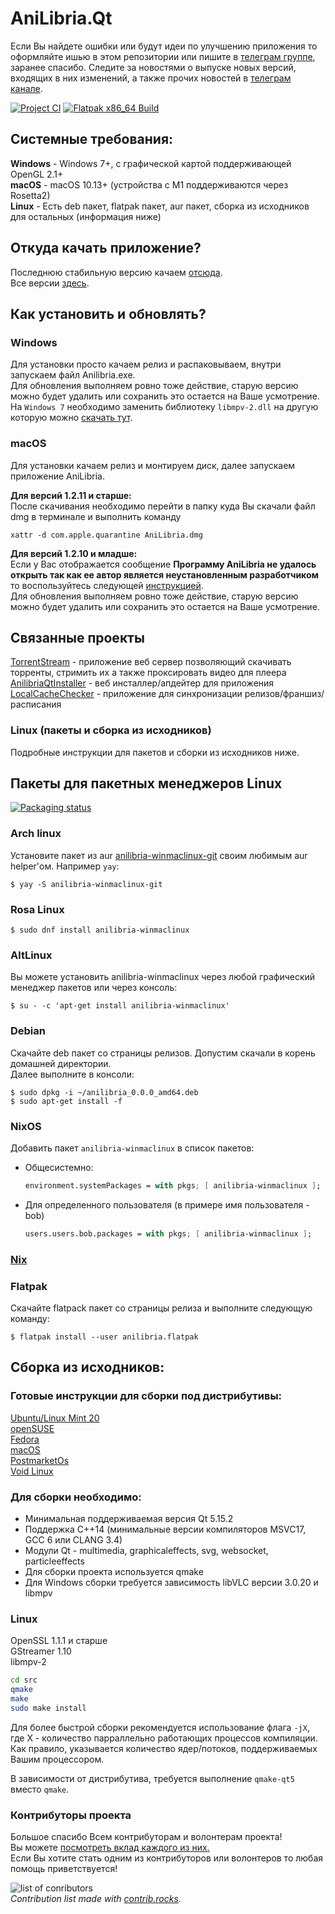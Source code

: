 # AniLibria.Qt

Если Вы найдете ошибки или будут идеи по улучшению приложения то оформляйте ишью в этом репозитории или пишите в [телеграм группе](https://t.me/+Le_oNL4Tw745YWUy), заранее спасибо. Следите за новостями о выпуске новых версий, входящих в них изменений, а также прочих новостей в [телеграм канале](https://t.me/desktopclientanilibria). 

[![Project CI](https://github.com/anilibria/anilibria-winmaclinux/actions/workflows/c-cpp.yml/badge.svg)](https://github.com/anilibria/anilibria-winmaclinux/actions/workflows/c-cpp.yml)
[![Flatpak x86_64 Build](https://github.com/anilibria/anilibria-winmaclinux/actions/workflows/flatpak.yml/badge.svg?branch=deploy)](https://github.com/anilibria/anilibria-winmaclinux/actions/workflows/flatpak.yml)

## Системные требования:

**Windows** - Windows 7+, с графической картой поддерживающей OpenGL 2.1+  
**macOS** - macOS 10.13+ (устройства с M1 поддерживаются через Rosetta2)  
**Linux** - Есть deb пакет, flatpak пакет, aur пакет, сборка из исходников для остальных (информация ниже)

## Откуда качать приложение?

Последнюю стабильную версию качаем [отсюда](https://github.com/anilibria/anilibria-winmaclinux/releases/latest).  
Все версии [здесь](https://github.com/anilibria/anilibria-winmaclinux/releases).

## Как установить и обновлять?

### Windows

Для установки просто качаем релиз и распаковываем, внутри запуcкаем файл Anilibria.exe.  
Для обновления выполняем ровно тоже действие, старую версию можно будет удалить или сохранить это остается на Ваше усмотрение.  
На `Windows 7` необходимо заменить библиотеку `libmpv-2.dll` на другую которую можно [скачать тут](https://sourceforge.net/projects/mpv-player-windows/files/libmpv/mpv-dev-x86_64-20230917-git-181eddc.7z/download).

### macOS

Для установки качаем релиз и монтируем диск, далее запускаем приложение AniLibria.  
  
**Для версий 1.2.11 и старше:**  
После скачивания необходимо перейти в папку куда Вы скачали файл dmg в терминале и выполнить команду
```shell
xattr -d com.apple.quarantine AniLibria.dmg
```
  
**Для версий 1.2.10 и младше:**  
Если у Вас отображается сообщение **Программу AniLibria не удалось открыть так как ее автор является неустановленным разработчиком** то воспользуйтесь следующей [инструкцией](https://support.apple.com/ru-ru/guide/mac-help/mh40616/mac).  
Для обновления выполняем ровно тоже действие, старую версию можно будет удалить или сохранить это остается на Ваше усмотрение.

## Связанные проекты
[TorrentStream](https://github.com/trueromanus/TorrentStream) - приложение веб сервер позволяющий скачивать торренты, стримить их а также проксировать видео для плеера  
[AnilibriaQtInstaller](https://github.com/trueromanus/AnilibriaQtInstaller) - веб инсталлер/апдейтер для приложения
[LocalCacheChecker](https://github.com/trueromanus/LocalCacheChecker) - приложение для синхронизации релизов/франшиз/расписания

### Linux (пакеты и сборка из исходников)

Подробные инструкции для пакетов и сборки из исходников ниже.

## Пакеты для пакетных менеджеров Linux

[![Packaging status](https://repology.org/badge/vertical-allrepos/anilibria-winmaclinux.svg)](https://repology.org/project/anilibria-winmaclinux/versions)

### Arch linux
Установите пакет из aur [anilibria-winmaclinux-git](https://aur.archlinux.org/packages/anilibria-winmaclinux-git) своим любимым aur helper'ом. Например `yay`:

```console
$ yay -S anilibria-winmaclinux-git
```
### Rosa Linux

```console
$ sudo dnf install anilibria-winmaclinux
```

### AltLinux
Вы можете установить anilibria-winmaclinux через любой графический менеджер пакетов или через консоль:

```console
$ su - -c 'apt-get install anilibria-winmaclinux'
```

### Debian
Скачайте deb пакет со страницы релизов. Допустим скачали в корень домашней директории.  
Далее выполните в консоли:  
```console
$ sudo dpkg -i ~/anilibria_0.0.0_amd64.deb
$ sudo apt-get install -f
```

### NixOS
Добавить пакет `anilibria-winmaclinux` в список пакетов:

* Общесистемно:

    ```nix
    environment.systemPackages = with pkgs; [ anilibria-winmaclinux ];
    ```

* Для определенного пользователя (в примере имя пользователя - bob)

    ```nix
    users.users.bob.packages = with pkgs; [ anilibria-winmaclinux ];
    ```

### [Nix](nix.md)

### Flatpak
Скачайте flatpack пакет со страницы релиза и выполните следующую команду:
```console
$ flatpak install --user anilibria.flatpak
```
## Сборка из исходников:

### Готовые инструкции для сборки под дистрибутивы:

[Ubuntu/Linux Mint 20](https://github.com/anilibria/anilibria-winmaclinux/blob/master/linuxmint20.md)  
[openSUSE](https://github.com/anilibria/anilibria-winmaclinux/blob/master/openSUSE.md)  
[Fedora](https://github.com/anilibria/anilibria-winmaclinux/blob/master/fedora.md)  
[macOS](https://github.com/anilibria/anilibria-winmaclinux/blob/master/macosbuild.md)  
[PostmarketOs](https://github.com/anilibria/anilibria-winmaclinux/blob/master/postmarketos.md)  
[Void Linux](https://github.com/anilibria/anilibria-winmaclinux/blob/master/voidlinux.md)

### Для сборки необходимо:
- Минимальная поддерживаемая версия Qt 5.15.2
- Поддержка C++14 (минимальные версии компиляторов MSVC17, GCC 6 или CLANG 3.4)
- Модули Qt - multimedia, graphicaleffects, svg, websocket, particleeffects
- Для сборки проекта используется qmake
- Для Windows сборки требуется зависимость libVLC версии 3.0.20 и libmpv

### Linux

OpenSSL 1.1.1 и старше  
GStreamer 1.10  
libmpv-2

```bash
cd src
qmake
make
sudo make install
```
Для более быстрой сборки рекомендуется использование флага `-jX`, где X - количество парраллельно работающих процессов компиляции. Как правило, указывается количество ядер/потоков, поддерживаемых Вашим процессором.

В зависимости от дистрибутива, требуется выполнение `qmake-qt5` вместо `qmake`.

### Контрибуторы проекта
Большое спасибо Всем контрибуторам и волонтерам проекта!  
Вы можете [посмотреть вклад каждого из них.](https://github.com/anilibria/anilibria-winmaclinux/graphs/contributors)  
Если Вы хотите стать одним из контрибуторов или волонтеров то любая помощь приветствуется!
  
![list of conributors](https://contrib.rocks/image?repo=anilibria/anilibria-winmaclinux)  
*Contribution list made with [contrib.rocks](https://contrib.rocks).*
